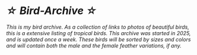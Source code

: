 # *☆ Bird-Archive ☆*

*This is my bird archive. As a collection of links to photos of beautiful birds,<br> this is a extensive listing of tropical birds. This archive was started in 2025, <br>and is updated once a week. These birds will be sorted by sizes and colors<br> and will contain both the male and the female feather variations, if any.*</span>

